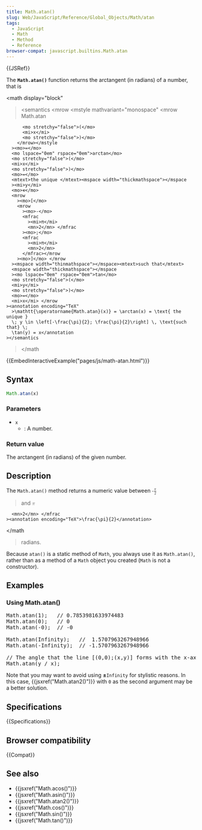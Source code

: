 ```yaml
---
title: Math.atan()
slug: Web/JavaScript/Reference/Global_Objects/Math/atan
tags:
  - JavaScript
  - Math
  - Method
  - Reference
browser-compat: javascript.builtins.Math.atan
---
```

{{JSRef}}

The **`Math.atan()`** function returns the arctangent (in radians) of a number,
that is

<math display="block"

> <semantics <mrow <mstyle mathvariant="monospace" <mrow
> <mo lspace="0em" rspace="thinmathspace">Math.atan</mo>

          <mo stretchy="false">(</mo>
          <mi>x</mi>
          <mo stretchy="false">)</mo>
        </mrow></mstyle
      ><mo>=</mo>
      <mo lspace="0em" rspace="0em">arctan</mo>
      <mo stretchy="false">(</mo>
      <mi>x</mi>
      <mo stretchy="false">)</mo>
      <mo>=</mo>
      <mtext>the unique </mtext><mspace width="thickmathspace"></mspace
      ><mi>y</mi>
      <mo>∊</mo>
      <mrow
        ><mo>[</mo>
        <mrow
          ><mo>-</mo>
          <mfrac
            ><mi>π</mi>
            <mn>2</mn> </mfrac
          ><mo>;</mo>
          <mfrac
            ><mi>π</mi>
            <mn>2</mn>
          </mfrac></mrow
        ><mo>]</mo> </mrow
      ><mspace width="thinmathspace"></mspace><mtext>such that</mtext>
      <mspace width="thickmathspace"></mspace
      ><mo lspace="0em" rspace="0em">tan</mo>
      <mo stretchy="false">(</mo>
      <mi>y</mi>
      <mo stretchy="false">)</mo>
      <mo>=</mo>
      <mi>x</mi> </mrow
    ><annotation encoding="TeX"
      >\mathtt{\operatorname{Math.atan}(x)} = \arctan(x) = \text{ the unique }
      \; y \in \left[-\frac{\pi}{2}; \frac{\pi}{2}\right] \, \text{such that} \;
      \tan(y) = x</annotation
    ></semantics

> </math

{{EmbedInteractiveExample("pages/js/math-atan.html")}}

## Syntax

```js
Math.atan(x)
```

### Parameters

- `x`
  - : A number.

### Return value

The arctangent (in radians) of the given number.

## Description

The `Math.atan()` method returns a numeric value between <math> <semantics
    ><mrow
      ><mo>-</mo> <mfrac
        ><mi>π</mi> <mn>2</mn> </mfrac></mrow
    ><annotation encoding="TeX">-\frac{\pi}{2}</annotation> </semantics></math

> and <math> <semantics <mfrac <mi>π</mi>

      <mn>2</mn> </mfrac
    ><annotation encoding="TeX">\frac{\pi}{2}</annotation>

</semantics></math

> radians.

Because `atan()` is a static method of `Math`, you always use it as
`Math.atan()`, rather than as a method of a `Math` object you created (`Math` is
not a constructor).

## Examples

### Using Math.atan()

<pre class="brush: js">Math.atan(1);   // 0.7853981633974483
Math.atan(0);   // 0
Math.atan(-0);  // -0

Math.atan(Infinity); <span class="objectBox objectBox-number">  //  1.5707963267948966
Math.atan(-Infinity);  // -1.5707963267948966

</span>// The angle that the line [(0,0);(x,y)] forms with the x-axis in a Cartesian coordinate system
Math.atan(y / x);
</pre>

Note that you may want to avoid using **±**`Infinity` for stylistic reasons. In
this case, {{jsxref("Math.atan2()")}} with `0` as the second argument
may be a better solution.

## Specifications

{{Specifications}}

## Browser compatibility

{{Compat}}

## See also

- {{jsxref("Math.acos()")}}
- {{jsxref("Math.asin()")}}
- {{jsxref("Math.atan2()")}}
- {{jsxref("Math.cos()")}}
- {{jsxref("Math.sin()")}}
- {{jsxref("Math.tan()")}}
